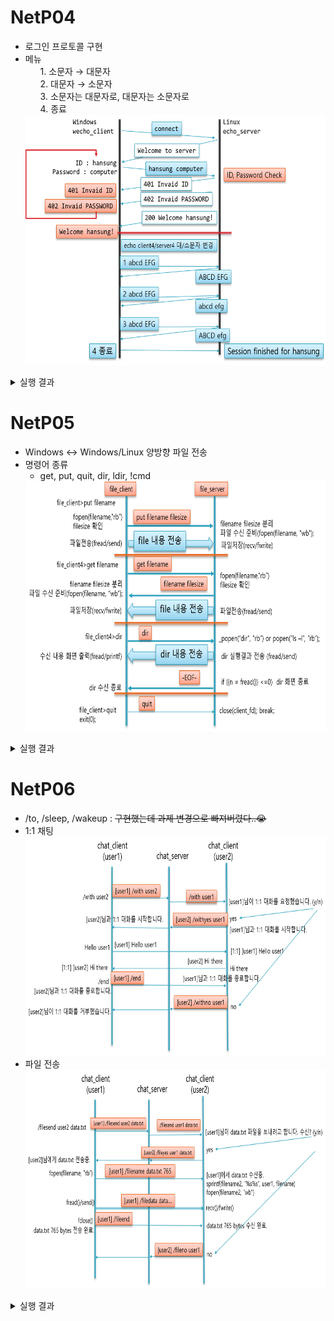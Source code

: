 # NetP04
- 로그인 프로토콜 구현
- 메뉴
  <ol>
  1. 소문자 → 대문자<br>
  2. 대문자 → 소문자<br>
  3. 소문자는 대문자로, 대문자는 소문자로<br>
  4. 종료
  </ol>
  <img src="https://github.com/coding-Benny/network-programming/blob/master/images/wecho_protocol.png" width="500" height="400">
<details>
  <summary>실행 결과</summary>
  <img src="https://github.com/coding-Benny/network-programming/blob/master/images/wecho_screenshot2.png" width="800" height="500">
  <img src="https://github.com/coding-Benny/network-programming/blob/master/images/wecho_screenshot1.png" width="800" height="500">
</details>

# NetP05
- Windows ↔ Windows/Linux 양방향 파일 전송
- 명령어 종류
  - get, put, quit, dir, ldir, !cmd
  <img src="https://github.com/coding-Benny/network-programming/blob/master/images/file_protocol.png" width="600" height="400">
<details>
  <summary>실행 결과</summary>
  <ul>
    <li>put</li>
      <img src="https://github.com/coding-Benny/network-programming/blob/master/images/file_put.png" width="700" height="200">
    <li>get</li>
      <img src="https://github.com/coding-Benny/network-programming/blob/master/images/file_get.png" width="700" height="200">
    <li>dir</li>
      <img src="https://github.com/coding-Benny/network-programming/blob/master/images/file_dir.png" width="700" height="500">
    <li>ldir</li>
      <img src="https://github.com/coding-Benny/network-programming/blob/master/images/file_ldir.png" width="700" height="200">
    <li>!ipconfig</li>
      <img src="https://github.com/coding-Benny/network-programming/blob/master/images/file_cmd.png" width="700" height="500">
</details>

# NetP06
- /to, /sleep, /wakeup : ~~구현했는데 과제 변경으로 빠져버렸다..😭~~
- 1:1 채팅<br>
  <img src="https://github.com/coding-Benny/network-programming/blob/master/images/user-to-user-chatting-protocol.png" width="500" height="350">
- 파일 전송<br>
  <img src="https://github.com/coding-Benny/network-programming/blob/master/images/file_transfer_protocol.png" width="500" height="350">
<details>
  <summary>실행 결과</summary>
  <ul>
    <li>입/퇴장 알림</li>
      <img src="https://github.com/coding-Benny/network-programming/blob/master/images/welcome_exit_message.png" width="500" height="250">
    <li>귓속말</li>
      <img src="https://github.com/coding-Benny/network-programming/blob/master/images/whisper.png" width="500" height="400">
    <li>sleep/wakeup</li>
      <img src="https://github.com/coding-Benny/network-programming/blob/master/images/sleep_wakeup_userlist.png" width="700" height="500">
    <li>1:1 채팅</li>
      <img src="https://github.com/coding-Benny/network-programming/blob/master/images/user-to-user-chatting.png" width="700" height="500">
    <li>파일 전송</li>
      <img src="https://github.com/coding-Benny/network-programming/blob/master/images/file_transfer.png" width="700" height="500">
</details>
